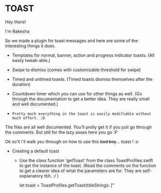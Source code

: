 # TOAST

Hey there!

I'm Rakesha

So we made a plugin for toast messages and here are some of the interesting things it does.

 -    Templates for normal, banner, action and progress indicator toasts. (All easily tweak-able.)
 
 -    Swipe to dismiss (comes with customizable threshold for swipe)
 
 -    Timed and untimed toasts. (Timed toasts dismiss themselves after the duration)
 
 -    Countdown timer which you can use for other things as well. (Go through the documentation to get a better idea. They are really small and well documented.)
 
 -     Pretty much everything in the toast is easily modifiable without much effort. :D


The files are all well documented. You'll prolly get it if you just go through the comments. But still for the lazy asses here you go :P

Ok so'll i'll walk you through on how to use this ~~bad boy~~... toast ! :s

- Creating a default toast

    -    Use the class function 'getToast' from the class ToastProfiles.swift to get the instance of the toast. (Read the comments on the function to get a clearer idea of what the parameters are for. They are self-explanatory tbh. :/ )
            
            let toast = ToastProfiles.getToast(titleStrings: ["<Title>"], type: .normal, view: view, target: nil, selector: nil)


- Creating custom toast

    -    If you want minute changes to the default toast, just make them in the respective 'designConfig' or 'animationConfig' variables after you create a default toast. eg: You want the toast label to have a different color. All you need to do is change, before you call 'showToast'  method.
            
            let toast = ToastProfiles.getToast(titleStrings: ["Title"], type: .normal, view: view, target: nil, selector: nil)
                     toast.designConfig.labelTextColor = .black // Desired color
                     toast.showToast()

    -    However if you want a completely custom toast. Create the 'animationConfig' and 'designConfig' separately and call the custom initializer in ToastView.
            
            let designConfig = ToastDesignConfig()
                     // Set the variables to what you need. Check 'ToastDesignConfig.swift to find the possible customisations you can make
                     designConfig.backgroundColor = .white
                     .
                     .
                     .
        
                     let animationConfig = ToastAnimationConfig()
                     // Set the variables to what you need. Check ToastAnimationConfig.swift to find the possible customisations you can make
                     animationConfig.entryDirection = .center
                     .
                     .
                     .
        
                     let toast = ToastView(view: nil, type: .custom, animationConfig: animationConfig, designConfig: designConfig)
                     toast.showToast()


Finally, i'll tell you how to use it as a pod.

- Open terminal

- Go to the parent folder (By parent folder i mean the folder that holds the .xcodeproj file)

- Run 'pod init'. (This creates a pod file inside the parent folder)

- Add "source 'https://github.com/rakeshashastri/Toast.git' to the beginning of the file.

- Add "pod 'Toast'" inside the target. (There will be a comment which states where you have to add this line)

Note: Make sure you have use_frameworks! in your podfile for this pod to work.


Yep that's all you need to get this toast to work. Good luck. :D

Shout out to my team, Thapa and Rahul for all their help and support. :D
